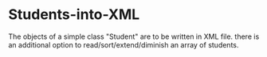 # Students-into-XML

The objects of a simple class "Student" are to be written in XML file. there is an additional option to read/sort/extend/diminish an array of students.
